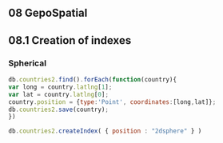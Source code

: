 ## 08 GepoSpatial

## 08.1 Creation of indexes

### Spherical

```javascript
db.countries2.find().forEach(function(country){
var long = country.latlng[1];
var lat = country.latlng[0];
country.position = {type:'Point', coordinates:[long,lat]};
db.countries2.save(country);
})

db.countries2.createIndex( { position : "2dsphere" } )
```